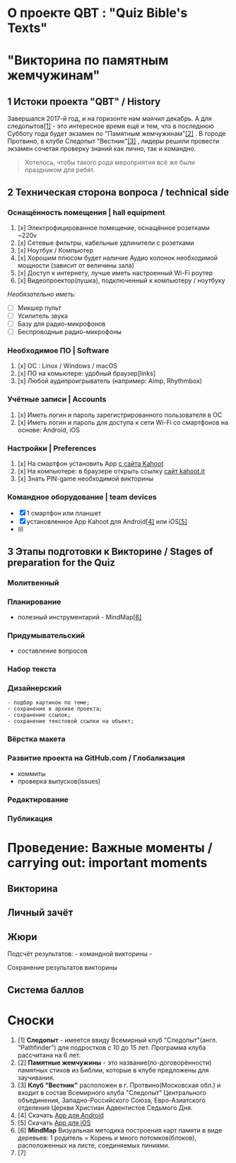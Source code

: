 # О проекте QBT : "Quiz Bible's Texts" #

"Викторина по памятным жемчужинам"
=====================================

1 Истоки проекта "QBT" / History
-----------------------------------

Завершался 2017-й год, и на горизонте нам маячил декабрь. А для следопытов[[1]](#footnote1) - это интересное время ещё и тем, что в последнюю Субботу года будет экзамен по "Памятным жемчужинам"[[2]](#footnote2) . В городе Протвино, в клубе Следопыт "Вестник"[[3]](#footnote3) , лидеры решили провести экзамен сочетая проверку знаний как лично, так и командно. 
>Хотелось, чтобы такого рода мероприятия всё же были праздником для ребят.


2 Техническая сторона вопроса / technical side
-------------------------------------------------

### Оснащённость помещения | hall equipment

1. [x] Электрофицированное помещение, оснащённое розетками ~220v
1. [x] Сетевые фильтры, кабельные удлинители с розетками
1. [x] Ноутбук / Компьютер
1. [x] Хорошим плюсом будет наличие Аудио колонок необходимой мощности (зависит от величины зала)
1. [x] Доступ к интернету, лучше иметь настроенный Wi-Fi роутер
1. [x] Видеопроектор(пушка), подключенный к компьютеру / ноутбуку

_Необязательно иметь:_

+ [ ] Микшер пульт
+ [ ] Усилитель звука
+ [ ] Базу для радио-микрофонов
+ [ ] Беспроводные радио-микрофоны
 
### Необходимое ПО | Software

1. [x] OC : Linux / Windows / macOS
1. [x] ПО на комьютере: удобный браузер[links]
1. [x] Любой аудипроигрыватель (например: Aimp, Rhythmbox)

### Учётные записи | Accounts

1. [x] Иметь логин и пароль зарегистрированного пользователя в ОС
1. [x] Иметь логин и пароль для доступа к сети Wi-Fi со смартфонов на основе: Android, iOS


### Настройки | Preferences

1. [x] На смартфон установить App [с сайта Kahoot](https://kahoot.com/mobile-app/ "Перейти на сайт для установки App на Ваш смартфон")
1. [x] На компьютере: в браузере открыть ссылку [сайт kahoot.it](https://kahoot.it "Перейти на сайт для проведения Викторины Кью-Би-Ти")
1. [x] Знать PIN-game необходимой викторины


### Командное оборудование | team devices

+ [x] 1 смартфон или планшет
+ [x] установленное App Kahoot для Android[[4]](#footnote4) или iOS[[5]](#footnote5)
+ [x] 


3 Этапы подготовки к Викторине / Stages of preparation for the Quiz
----------------------------------------------------------------------

### Молитвенный


### Планирование

+ полезный инструментарий - MindMap[[6]](#footnote6)


### Придумывательский

+ составление вопросов

### Набор текста


### Дизайнерский
	
	- подбор картинок по теме;
	- сохранение в архиве проекта;
	- сохранение ссылок;
	- сохранение текстовой ссылки на объект;

### Вёрстка макета


### Развитие проекта на GitHub.com / Глобализация

+ коммиты
+ проверка выпусков(issues)

### Редактирование


### Публикация



Проведение: Важные моменты / carrying out: important moments
================================================================

## Викторина


## Личный зачёт


## Жюри

Подсчёт результатов:
	- командной викторины
	-

Сохранение результатов викторины

## Система баллов






Сноски
=========

1. <a name="footnote1">[1]</a> **Следопыт** - имеется ввиду Всемирный клуб "Следопыт"(англ. "Pathfinder") для подростков с 10 до 15 лет. Программа клуба рассчитана на 6 лет.
1. <a name="footnote2">[2]</a> **Памятные жемчужины** - это название(по-договорённости) памятных стихов из Библии, которые в клубе предложены для заучивания.
1. <a name="footnote3">[3]</a> **Клуб "Вестник"** расположен в г. Протвино(Московская обл.) и входит в состав Всемирного клуба "Следопыт" Центрального объединения, Западно-Российского Союза, Евро-Азиатского отделения Церкви Христиан Адвентистов Седьмого Дня.
1. <a name="footnote4">[4]</a> Скачать [App для Android](http://bit.ly/Kahoot-for-Android-)
1. <a name="footnote5">[5]</a> Скачать [App для iOS](http://bit.ly/Kahoot-for-iOS-)
1. <a name="footnote6">[6]</a> **MindMap** Визуальная методика построения карт памяти в виде деревьев: 1 родитель = Корень и много потомков(блоков), расположенных на листе, соединяемых линиями.
1. <a name="footnote7">[7]</a>